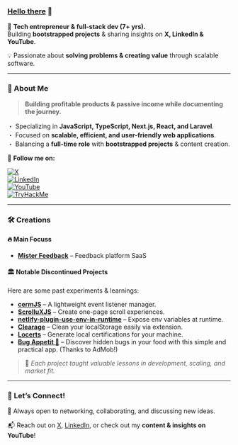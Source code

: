 ### [Hello there](https://www.youtube.com/watch?v=rEq1Z0bjdwc) 👋  

🚀 **Tech entrepreneur & full-stack dev (7+ yrs).**  
Building **bootstrapped projects** & sharing insights on **X, LinkedIn & YouTube**.  

💡 Passionate about **solving problems & creating value** through scalable software.  

---

### 🥷 About Me  
> **Building profitable products & passive income while documenting the journey.**  

・ Specializing in **JavaScript, TypeScript, Next.js, React, and Laravel**.  
・ Focused on **scalable, efficient, and user-friendly web applications**.  
・ Balancing a **full-time role** with **bootstrapped projects** & content creation.  

📢 **Follow me on:** 

[![X](https://img.shields.io/badge/X-%23000000.svg?style=for-the-badge&logo=x&logoColor=white)](https://x.com/bentocodeing)  
[![LinkedIn](https://img.shields.io/badge/LinkedIn-%230077B5.svg?style=for-the-badge&logo=linkedin&logoColor=white)](https://www.linkedin.com/in/bentocodeing/)  
[![YouTube](https://img.shields.io/badge/YouTube-%23FF0000.svg?style=for-the-badge&logo=youtube&logoColor=white)](your-youtube-link)  
[![TryHackMe](https://tryhackme-badges.s3.amazonaws.com/bentocodeing.png)](https://tryhackme-badges.s3.amazonaws.com/bentocodeing.png)

---

### 🛠️ Creations  

#### 🔥 **Main Focuss**  
- [**Mister Feedback**](https://misterfeedback.com) – Feedback platform SaaS

#### 🏛️ **Notable Discontinued Projects**  
Here are some past experiments & learnings:  
- [**cermJS**](https://github.com/ARKHN3B/cermjs) – A lightweight event listener manager.  
- [**ScrolluXJS**](https://github.com/ARKHN3B/ScrolluXJS) – Create one-page scroll experiences.  
- [**netlify-plugin-use-env-in-runtime**](https://github.com/ARKHN3B/netlify-plugin-use-env-in-runtime) – Expose env variables at runtime.  
- [**Clearage**](https://chrome.google.com/webstore/detail/clearage-clear-your-local/degjfgjmcbgmokkinibindbpghljhnfp?hl=en) – Clean your localStorage easily via extension.  
- [**Locerts**](https://github.com/ARKHN3B/locerts) – Generate local certifications for your machine.
- [**Bug Appetit 🐛**](https://bugappetit.app) – Discover hidden bugs in your food with this simple and practical app. (Thanks to AdMob!)

> 📝 *Each project taught valuable lessons in development, scaling, and market fit.*  

---

### 📩 Let’s Connect!  
🚀 Always open to networking, collaborating, and discussing new ideas.  

📬 Reach out on [X](your-x-link), [LinkedIn](your-linkedin-link), or check out my **content & insights on YouTube**!  
